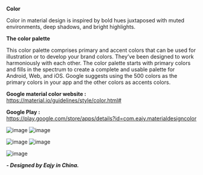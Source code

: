 **Color**  

Color in material design is inspired by bold hues juxtaposed with muted environments, deep shadows, and bright highlights.

**The color palette**  

This color palette comprises primary and accent colors that can be used for illustration or to develop your brand colors. They’ve been designed to work harmoniously with each other. The color palette starts with primary colors and fills in the spectrum to create a complete and usable palette for Android, Web, and iOS. Google suggests using the 500 colors as the primary colors in your app and the other colors as accents colors.

**Google material color website :**  
https://material.io/guidelines/style/color.html#

**Google Play :**  
https://play.google.com/store/apps/details?id=com.eajy.materialdesigncolor


![image](https://github.com/Eajy/MaterialDesignColor/blob/master/pictures/1.png)
![image](https://github.com/Eajy/MaterialDesignColor/blob/master/pictures/2.png)

![image](https://github.com/Eajy/MaterialDesignColor/blob/master/pictures/3.png)
![image](https://github.com/Eajy/MaterialDesignColor/blob/master/pictures/4.png)

![image](https://github.com/Eajy/MaterialDesignColor/blob/master/pictures/pad_1.png)


_**- Designed by Eajy in China.**_